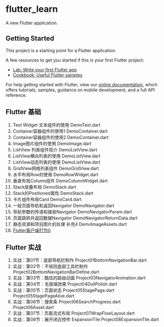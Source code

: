 # flutter_learn

A new Flutter application.

## Getting Started

This project is a starting point for a Flutter application.

A few resources to get you started if this is your first Flutter project:

- [Lab: Write your first Flutter app](https://flutter.io/docs/get-started/codelab)
- [Cookbook: Useful Flutter samples](https://flutter.io/docs/cookbook)

For help getting started with Flutter, view our 
[online documentation](https://flutter.io/docs), which offers tutorials, 
samples, guidance on mobile development, and a full API reference.

## Flutter 基础
1. Text Widget 文本组件的使用 DemoText.dart
2. Container容器组件的使用1 DemoContainer.dart
3. Container容器组件的使用2 DemoContainer.dart
4. Image图片组件的使用 DemoImage.dart
5. ListView 列表组件简介 DemoListView.dart
6. ListView横向列表的使用 DemoListView.dart
7. ListView动态列表的使用 DemoListView.dart
8. GridView网格列表组件 DemoGridView.dart
9. 水平布局Row的使用 DemoRowWidget.dart
10. 垂直布局Column组件 DemoColumnWidget.dart
11. Stack层叠布局 DemoStack.dart
12. Stack的Positioned属性 DemoStack.dart
13. 卡片组件布局Card DemoCard.dart
14. 一般页面导航和返回Navigator DemoNavigator.dart
15. 导航参数的传递和接收Navigator DemoNavigatorParam.dart
16. 页面跳转并返回数据Navigator DemoNavigatorReturnData.dart
17. 静态资源和项目图片的处理 补充4 DemoImageAssets.dart
18. [Flutter客户端打包0](http://note.youdao.com/noteshare?id=c826c0e34b729902eae2d5bf731b4bc7) 

## Flutter 实战
1. 实战：第01节：底部导航栏制作 Project01BottomNavigationBar.dart
2. 实战：第02节：不规则底部工具栏制作 Project02BottomNavigationBarDefine.dart
3. 实战：第03节：酷炫的路由动画 Project03NavigatorAnimation.dart
4. 实战：第04节：毛玻璃效果 Project04DullPolish.dart 
5. 实战：第05节：页面状态 Project05StagePage.dart  Project05StagePageAlive.dart
6. 实战：第06节：搜索条 Project06SearchProgress.dart  Project06Asset.dart
7. 实战：第07节：页面流式布局 Project07WrapFlowLayout.dart  
8. 实战：第08节：展开闭合控件 ExpansionTile Project08ExpansionTile.dart